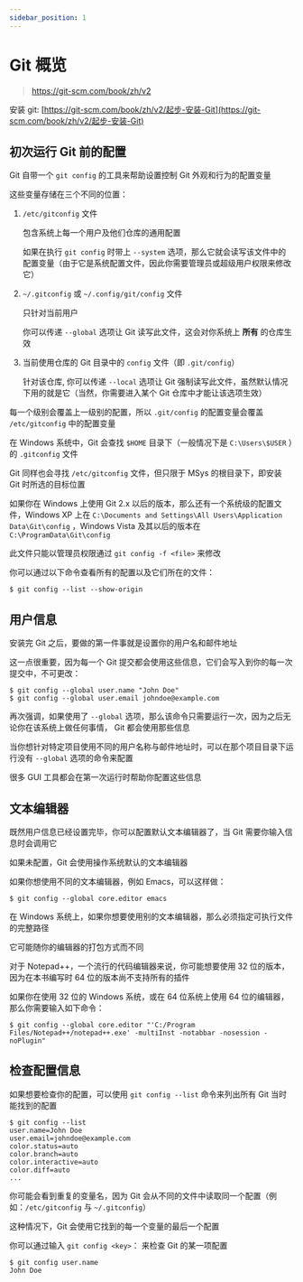 ```yaml
---
sidebar_position: 1
---
```


# Git 概览

> https://git-scm.com/book/zh/v2

安装 git: [https://git-scm.com/book/zh/v2/起步-安装-Git](https://git-scm.com/book/zh/v2/起步-安装-Git)

## 初次运行 Git 前的配置

Git 自带一个 `git config` 的工具来帮助设置控制 Git 外观和行为的配置变量

这些变量存储在三个不同的位置：

1. `/etc/gitconfig` 文件

   包含系统上每一个用户及他们仓库的通用配置

   如果在执行 `git config` 时带上 `--system` 选项，那么它就会读写该文件中的配置变量（由于它是系统配置文件，因此你需要管理员或超级用户权限来修改它）

2. `~/.gitconfig` 或 `~/.config/git/config` 文件

   只针对当前用户

   你可以传递 `--global` 选项让 Git 读写此文件，这会对你系统上 **所有** 的仓库生效

3. 当前使用仓库的 Git 目录中的 `config` 文件（即 `.git/config`）

   针对该仓库, 你可以传递 `--local` 选项让 Git 强制读写此文件，虽然默认情况下用的就是它（当然，你需要进入某个 Git 仓库中才能让该选项生效）

每一个级别会覆盖上一级别的配置，所以 `.git/config` 的配置变量会覆盖 `/etc/gitconfig` 中的配置变量

在 Windows 系统中，Git 会查找 `$HOME` 目录下（一般情况下是 `C:\Users\$USER` ）的 `.gitconfig` 文件

Git 同样也会寻找 `/etc/gitconfig` 文件，但只限于 MSys 的根目录下，即安装 Git 时所选的目标位置

如果你在 Windows 上使用 Git 2.x 以后的版本，那么还有一个系统级的配置文件，Windows XP 上在 `C:\Documents and Settings\All Users\Application Data\Git\config` ，Windows Vista 及其以后的版本在 `C:\ProgramData\Git\config` 

此文件只能以管理员权限通过 `git config -f <file>` 来修改

你可以通过以下命令查看所有的配置以及它们所在的文件：

```shell
$ git config --list --show-origin
```

## 用户信息

安装完 Git 之后，要做的第一件事就是设置你的用户名和邮件地址

这一点很重要，因为每一个 Git 提交都会使用这些信息，它们会写入到你的每一次提交中，不可更改：

```shell
$ git config --global user.name "John Doe"
$ git config --global user.email johndoe@example.com
```

再次强调，如果使用了 `--global` 选项，那么该命令只需要运行一次，因为之后无论你在该系统上做任何事情， Git 都会使用那些信息

当你想针对特定项目使用不同的用户名称与邮件地址时，可以在那个项目目录下运行没有 `--global` 选项的命令来配置

很多 GUI 工具都会在第一次运行时帮助你配置这些信息

## 文本编辑器

既然用户信息已经设置完毕，你可以配置默认文本编辑器了，当 Git 需要你输入信息时会调用它

如果未配置，Git 会使用操作系统默认的文本编辑器

如果你想使用不同的文本编辑器，例如 Emacs，可以这样做：

```shell
$ git config --global core.editor emacs
```

在 Windows 系统上，如果你想要使用别的文本编辑器，那么必须指定可执行文件的完整路径

它可能随你的编辑器的打包方式而不同

对于 Notepad++，一个流行的代码编辑器来说，你可能想要使用 32 位的版本， 因为在本书编写时 64 位的版本尚不支持所有的插件

如果你在使用 32 位的 Windows 系统，或在 64 位系统上使用 64 位的编辑器，那么你需要输入如下命令：

```shell
$ git config --global core.editor "'C:/Program Files/Notepad++/notepad++.exe' -multiInst -notabbar -nosession -noPlugin"
```

## 检查配置信息

如果想要检查你的配置，可以使用 `git config --list` 命令来列出所有 Git 当时能找到的配置

```shell
$ git config --list
user.name=John Doe
user.email=johndoe@example.com
color.status=auto
color.branch=auto
color.interactive=auto
color.diff=auto
...
```

你可能会看到重复的变量名，因为 Git 会从不同的文件中读取同一个配置（例如：`/etc/gitconfig` 与 `~/.gitconfig`）

这种情况下，Git 会使用它找到的每一个变量的最后一个配置

你可以通过输入 `git config <key>`： 来检查 Git 的某一项配置

```shell
$ git config user.name
John Doe
```


